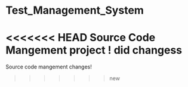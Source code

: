 # Test_Management_System
<<<<<<< HEAD
Source Code Mangement project !
did changess
=======
Source code mangement
changes!
>>>>>>> new
